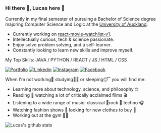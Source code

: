 ### Hi there 👋, Lucas here :orange_heart:
Currently in my final semester of pursuing a Bachelor of Science degree majoring Computer Science and Logic at the [University of Auckland](https://www.auckland.ac.nz/en.html "University of Auckland").

- Currently working on [react-movie-watchlist-v1](https://github.com/lucasli233/react-movie-watchlist-v1). 
- Intellectually curious, tech & science passionate.
- Enjoy solve problem solving, and a self-learner.
- Constantly looking to learn new skills and improve myself.

My Top Skills: JAVA / PYTHON / REACT / JS / HTML / CSS

[![Portfolio](https://img.shields.io/badge/-View_my_portfolio-orange?style=flat&logo=SitePoint&logoColor=white)](https://lucasli233.github.io/me/) 
[![Linkedin](https://img.shields.io/badge/-Find_me_on_Linkedin-orange?style=flat&logo=Linkedin&logoColor=white)](https://www.linkedin.com/in/lucaslinz/) 
[![Instagram](https://img.shields.io/badge/-Find_me_on_Instagram_-orange?style=flat&logo=Instagram&logoColor=white)](https://www.instagram.com/__lucass_li__/)
[![Facebook](https://img.shields.io/badge/-Find_me_on_Facebook_-orange?style=flat&logo=Facebook&logoColor=white)](https://www.facebook.com/LucasShengqiLi/)

When I'm not working:briefcase: studying:man_technologist: or sleeping:sleeping: you will find me:
- Learning more about technology, science, and philosophy 🤓
- Reading 📖 watching a lot of critically acclaimed films 🎬
- Listening to a wide range of music: classical 🎻rock 🎸 techno 🎧
- Watching fashion shows 🧥 looking for new clothes to buy 👞
- Working out at the gym 🏋️‍♂️

![Lucas's github stats](https://github-readme-stats.vercel.app/api?username=lucasli233&show_icons=true&theme=great-gatsby)
